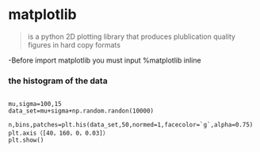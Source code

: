 # matplotlib
>is a python 2D plotting library that produces plublication quality figures in hard copy formats

-Before import matplotlib you must input %matplotlib inline 
### the histogram of the data
```

mu,sigma=100,15
data_set=mu+sigma+np.random.randon(10000)

n,bins,patches=plt.his(data_set,50,normed=1,facecolor=`g`,alpha=0.75)
plt.axis（[40，160，0，0.03]）
plt.show()
```

